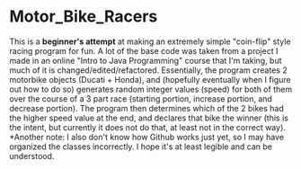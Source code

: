 # Motor_Bike_Racers
This is a **beginner's attempt** at making an extremely simple "coin-flip" style racing program for fun. 
A lot of the base code was taken from a project I made in an online "Intro to Java Programming" course that I'm taking, but much of it is changed/edited/refactored. Essentially, the program creates 2 motorbike objects (Ducati + Honda), and (hopefully eventually when I figure out how to do so) generates random integer values (speed) for both of them over the course of a 3 part race (starting portion, increase portion, and decrease portion). The program then determines which of the 2 bikes had the higher speed value at the end, and declares that bike the winner (this is the intent, but currently it does not do that, at least not in the correct way). 
*Another note: I also don't know how Github works just yet, so I may have organized the classes incorrectly. I hope it's at least legible and can be understood.
